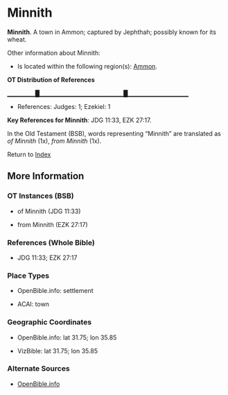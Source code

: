 # Minnith
**Minnith**. 
A town in Ammon; captured by Jephthah; possibly known for its wheat. 




Other information about Minnith:


* Is located within the following region(s): 
[Ammon](Ammon.md). 


**OT Distribution of References**

▁▁▁▁▁▁█▁▁▁▁▁▁▁▁▁▁▁▁▁▁▁▁▁▁█▁▁▁▁▁▁▁▁▁▁▁▁▁
* References: Judges: 1; Ezekiel: 1



**Key References for Minnith**: 
JDG 11:33, EZK 27:17. 


In the Old Testament (BSB), words representing “Minnith” are translated as 
*of Minnith* (1x), *from Minnith* (1x). 




Return to [Index](00-Index.md)

## More Information

### OT Instances (BSB)

* of Minnith (JDG 11:33)

* from Minnith (EZK 27:17)



### References (Whole Bible)

* JDG 11:33; EZK 27:17


### Place Types

* OpenBible.info: settlement

* ACAI: town



### Geographic Coordinates

* OpenBible.info: lat 31.75; lon 35.85

* VizBible: lat 31.75; lon 35.85



### Alternate Sources

* [OpenBible.info](https://www.openbible.info/geo/ancient/a222545)



